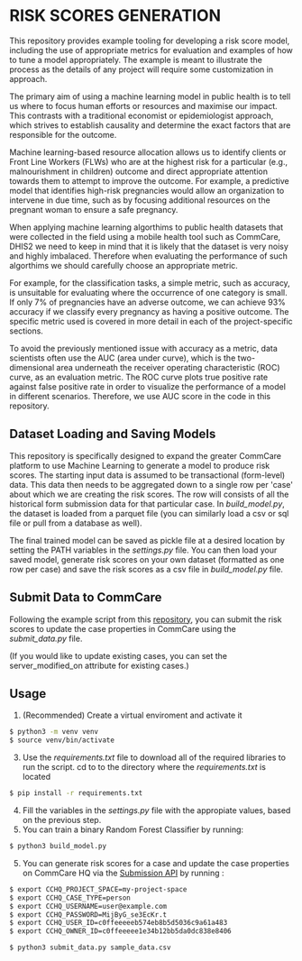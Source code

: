 # RISK SCORES GENERATION

This repository provides example tooling for developing a risk score model, including the use of appropriate metrics for evaluation and examples of how to tune a model appropriately. The example is meant to illustrate the process as the details of any project will require some customization in approach.

The primary aim of using a machine learning model in public health is to tell us where to focus human efforts or resources and maximise our impact. This contrasts with a traditional economist or epidemiologist approach, which strives to establish causality and determine the exact factors that are responsible for the outcome.

Machine learning-based resource allocation allows us to identify clients or Front Line Workers (FLWs) who are at the highest risk for a particular (e.g., malnourishment in children) outcome and direct appropriate attention towards them to attempt to improve the outcome. For example, a predictive model that identifies high-risk pregnancies would allow an organization to intervene in due time, such as by focusing additional resources on the pregnant woman to ensure a safe pregnancy.

When applying machine learning algorthims to public health datasets that were collected in the field using a mobile health tool such as CommCare, DHIS2 we need to keep in mind that it is likely that the dataset is very noisy and highly imbalaced. Therefore when evaluating the performance of such algorthims we should carefully choose an appropriate metric. 

For example, for the classification tasks, a simple metric, such as accuracy, is unsuitable for evaluating where the occurrence of one category is small. If only 7% of pregnancies have an adverse outcome, we can achieve 93% accuracy if we classify every pregnancy as having a positive outcome. The specific metric used is covered in more detail in each of the project-specific sections.

To avoid the previously mentioned issue with accuracy as a metric, data scientists often use the AUC (area under curve), which is the two-dimensional area underneath the receiver operating characteristic (ROC) curve, as an evaluation metric. The ROC curve plots true positive rate against false positive rate in order to visualize the performance of a model in different scenarios. Therefore, we use AUC score in the code in this repository. 

## Dataset Loading and Saving Models
This repository is specifically designed to expand the greater CommCare platform to use Machine Learning to generate a model to produce risk scores. The starting input data is assumed to be transactional (form-level) data. This data then needs to be aggregated down to a single row per 'case' about which we are creating the risk scores. The row will consists of all the historical form submission data for that particular case. In *build_model.py*, the dataset is loaded from a parquet file (you can similarly load a csv or sql file or pull from a database as well). 

The final trained model can be saved as pickle file at a desired location by setting the PATH variables in the *settings.py* file. You can then load your saved model, generate risk scores on your own dataset (formatted as one row per case) and save the risk scores as a csv file in *build_model.py* file.

## Submit Data to CommCare
Following the example script from this [repository](https://github.com/dimagi/submission_api_example), you can submit the risk scores to update the case properties in CommCare using the *submit_data.py* file. 

(If you would like to update existing cases, you can set the server_modified_on attribute for existing cases.)

## Usage
1. (Recommended) Create a virtual enviroment and activate it
```bash
$ python3 -m venv venv
$ source venv/bin/activate
```
3. Use the *requirements.txt* file to download all of the required libraries to run the script. cd to to the directory where the *requirements.txt* is located
```bash
$ pip install -r requirements.txt
```
4. Fill the variables in the *settings.py* file with the appropiate values, based on the previous step.
5. You can train a binary Random Forest Classifier by running: 
```bash
$ python3 build_model.py
```
5. You can generate risk scores for a case and update the case properties on CommCare HQ via the [Submission API](https://confluence.dimagi.com/display/commcarepublic/Submission+API) by running :

```bash
$ export CCHQ_PROJECT_SPACE=my-project-space
$ export CCHQ_CASE_TYPE=person
$ export CCHQ_USERNAME=user@example.com
$ export CCHQ_PASSWORD=MijByG_se3EcKr.t
$ export CCHQ_USER_ID=c0ffeeeeeb574eb8b5d5036c9a61a483
$ export CCHQ_OWNER_ID=c0ffeeeee1e34b12bb5da0dc838e8406
```

```bash
$ python3 submit_data.py sample_data.csv
```
